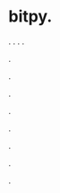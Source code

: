 # bitpy.
.
.
.
.












.






















































.
























.



























.

















































































.































































.































































































.















.


































































